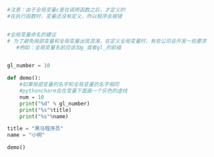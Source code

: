 
<BlogInfo id="909" title="6.全局变量的命名" author="白日梦想猿" pv=0 read_times=0 pre_cost_time="0分16秒" category="语法进阶" tag_list="['语法进阶']" create_time="2020.02.17 14:47:26" update_time="2020.02.17 14:58:26" />

```python
#注意：由于全局变量c是在调用函数之后，才定义的
#在执行函数时，变量还没有定义，所以程序会报错


#全局变量命名的建议
# 为了避免局部变量和全局变量出现混淆，在定义全局变量时，有些公司会开发一些要求
   #例如：全局变量名前应该加g_或者gl_的前缀


gl_number = 10

def demo():
    #如果局部变量的名字和全局变量的名字相同
    #pythoncharm会在变量下面画一个灰色的虚线
    num = 10
    print("%d" % gl_number)
    print("%s"%title)
    print("%s"%name)

title = "黑马程序员"
name = "小明"

demo()


```
